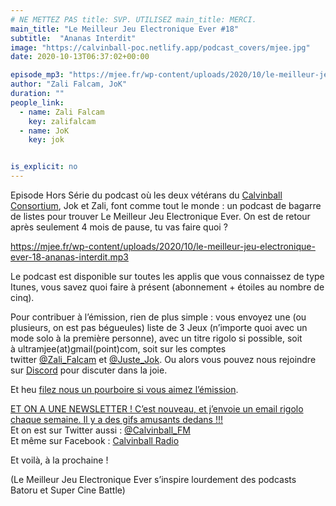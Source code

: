```yaml
---
# NE METTEZ PAS title: SVP. UTILISEZ main_title: MERCI.
main_title: "Le Meilleur Jeu Electronique Ever #18"
subtitle:  "Ananas Interdit"
image: "https://calvinball-poc.netlify.app/podcast_covers/mjee.jpg"
date: 2020-10-13T06:37:02+00:00

episode_mp3: "https://mjee.fr/wp-content/uploads/2020/10/le-meilleur-jeu-electronique-ever-18-ananas-interdit.mp3"
author: "Zali Falcam, JoK"
duration: ""
people_link: 
  - name: Zali Falcam
    key: zalifalcam
  - name: JoK
    key: jok


is_explicit: no
---
```


<PodcastHeader/>

<!-- ECRIRE LA DESCRIPTION DE L'EPISODE SOUS CETTE LIGNE -->

<p>Episode Hors Série du podcast où les deux vétérans du <a href="https://calvinballradio.wordpress.com/" rel="nofollow">Calvinball Consortium</a>, Jok et Zali, font comme tout le monde : un podcast de bagarre de listes pour trouver&nbsp;Le Meilleur Jeu Electronique Ever. On est de retour après seulement 4 mois de pause, tu vas faire quoi ?</p>



 
<a href="https://mjee.fr/wp-content/uploads/2020/10/le-meilleur-jeu-electronique-ever-18-ananas-interdit.mp3" rel="nofollow">https://mjee.fr/wp-content/uploads/2020/10/le-meilleur-jeu-electronique-ever-18-ananas-interdit.mp3</a>
 



<p>Le podcast est disponible sur toutes les applis que vous connaissez de type Itunes, vous savez quoi faire à présent (abonnement + étoiles au nombre de cinq).</p>



<p>Pour contribuer à l’émission, rien de plus simple : vous envoyez une (ou plusieurs, on est pas bégueules) liste de&nbsp;3 Jeux&nbsp;(n’importe quoi avec un mode solo à la première personne), avec un titre rigolo si possible, soit à&nbsp;ultramjee(at)gmail(point)com, soit sur les comptes twitter&nbsp;<a href="https://twitter.com/Zali_Falcam" rel="nofollow">@Zali_Falcam</a>&nbsp;et&nbsp;<a href="https://twitter.com/Juste_JoK" rel="nofollow">@Juste_Jok</a>.&nbsp;Ou alors vous pouvez nous rejoindre sur&nbsp;<a href="https://discord.gg/4RnA9v7" rel="nofollow">Discord</a>&nbsp;pour discuter dans la joie.</p>



<p>Et heu <a href="https://fr.tipeee.com/calvinball" rel="nofollow">filez nous un pourboire si vous aimez l’émission</a>.</p>



<p><a href="https://twitter.us7.list-manage.com/subscribe?u=da574416b45d27907fa2cb271&amp;id=47a77c6791" rel="nofollow">ET ON A UNE NEWSLETTER ! C’est nouveau, et j’envoie un email rigolo chaque semaine. Il y a des gifs amusants dedans !!!</a><br>Et on est sur Twitter aussi :&nbsp;<a href="https://twitter.com/Calvinball_FM?lang=fr" rel="nofollow">@Calvinball_FM</a><br>Et même sur Facebook : <a href="https://www.facebook.com/CalvinballRadio" rel="nofollow">Calvinball Radio</a></p>



<p>Et voilà, à la prochaine !</p>



<p>(Le Meilleur Jeu Electronique Ever s’inspire lourdement des podcasts Batoru et Super Cine Battle)</p>


